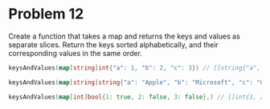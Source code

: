 # Problem 12

Create a function that takes a map and returns the keys and values as separate slices. 
Return the keys sorted alphabetically, and their corresponding values in the same order.

```go
keysAndValues(map[string]int{"a": 1, "b": 2, "c": 3}) // []string{"a", "b", "c"}, []int{1, 2, 3}

keysAndValues(map[string]string{"a": "Apple", "b": "Microsoft", "c": "Google"}) // []string{"a", "b", "c"}, []string{"Apple", "Microsoft", "Google"}

keysAndValues(map[int]bool{1: true, 2: false, 3: false},) // []int{1, 2, 3}, []bool{true, false, false},
```
